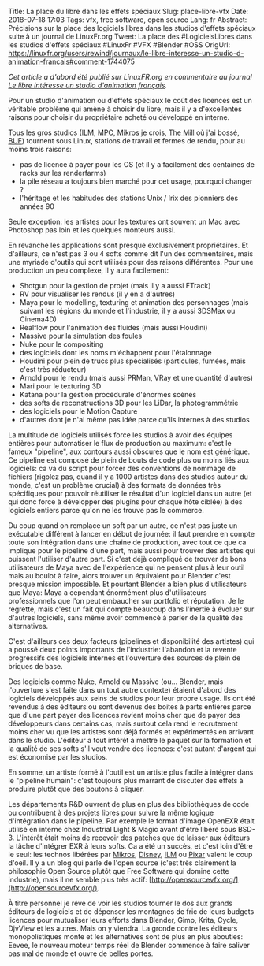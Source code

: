 Title: La place du libre dans les effets spéciaux
Slug: place-libre-vfx
Date: 2018-07-18 17:03
Tags: vfx, free software, open source
Lang: fr
Abstract: Précisions sur la place des logiciels libres dans les studios d'effets spéciaux suite à un journal de LinuxFr.org
Tweet: La place des #LogicielsLibres dans les studios d'effets spéciaux #LinuxFr #VFX #Blender #OSS
OrigUrl: https://linuxfr.org/users/rewind/journaux/le-libre-interesse-un-studio-d-animation-francais#comment-1744075

*Cet article a d'abord été publié sur LinuxFR.org en commentaire au journal [Le libre intéresse un studio d'animation français](https://linuxfr.org/users/rewind/journaux/le-libre-interesse-un-studio-d-animation-francais#comment-1744075).*

Pour un studio d'animation ou d'effets spéciaux le coût des licences est un véritable problème qui amène à choisir du libre, mais il y a d'excellentes raisons pour choisir du propriétaire acheté ou développé en interne.

Tous les gros studios ([ILM](https://www.ilm.com/), [MPC](https://moving-picture.com/), [Mikros](http://www.mikrosimage.com/) je crois, [The Mill](http://www.themill.com/) où j'ai bossé, [BUF](https://buf.com/)) tournent sous Linux, stations de travail et fermes de rendu, pour au moins trois raisons:

- pas de licence à payer pour les OS (et il y a facilement des centaines de racks sur les renderfarms)
- la pile réseau a toujours bien marché pour cet usage, pourquoi changer ?
- l'héritage et les habitudes des stations Unix / Irix des pionniers des années 90

Seule exception: les artistes pour les textures ont souvent un Mac avec Photoshop pas loin et les quelques monteurs aussi.

En revanche les applications sont presque exclusivement propriétaires. Et d'ailleurs, ce n'est pas 3 ou 4 softs comme dit l'un des commentaires, mais une myriade d'outils qui sont utilisés pour des raisons différentes. Pour une production un peu complexe, il y aura facilement:

- Shotgun pour la gestion de projet (mais il y a aussi FTrack)
- RV pour visualiser les rendus (il y en a d'autres)
- Maya pour le modelling, texturing et animation des personnages (mais suivant les régions du monde et l'industrie, il y a aussi 3DSMax ou Cinema4D)
- Realflow pour l'animation des fluides (mais aussi Houdini)
- Massive pour la simulation des foules
- Nuke pour le compositing
- des logiciels dont les noms m'échappent pour l'étalonnage
- Houdini pour plein de trucs plus spécialisés (particules, fumées, mais c'est très réducteur)
- Arnold pour le rendu (mais aussi PRMan, VRay et une quantité d'autres)
- Mari pour le texturing 3D
- Katana pour la gestion procédurale d'énormes scènes
- des softs de reconstructions 3D pour les LiDar, la photogrammétrie
- des logiciels pour le Motion Capture
- d'autres dont je n'ai même pas idée parce qu'ils internes à des studios

La multitude de logiciels utilisés force les studios à avoir des équipes entières pour automatiser le flux de production au maximum: c'est le fameux "pipeline", aux contours aussi obscures que le nom est générique. Ce pipeline est composé de plein de bouts de code plus ou moins liés aux logiciels: ca va du script pour forcer des conventions de nommage de fichiers (rigolez pas, quand il y a 1000 artistes dans des studios autour du monde, c'est un problème crucial) à des formats de données très spécifiques pour pouvoir réutiliser le résultat d'un logiciel dans un autre (et qui donc force à développer des plugins pour chaque hôte ciblée) à des logiciels entiers parce qu'on ne les trouve pas le commerce.

Du coup quand on remplace un soft par un autre, ce n'est pas juste un exécutable différent à lancer en début de journée: il faut prendre en compte toute son intégration dans une chaine de production, avec tout ce que ca implique pour le pipeline d'une part, mais aussi pour trouver des artistes qui puissent l'utiliser d'autre part. Si c'est déjà compliqué de trouver de bons utilisateurs de Maya avec de l'expérience qui ne pensent plus à leur outil mais au boulot à faire, alors trouver un équivalent pour Blender c'est presque mission impossible. Et pourtant Blender a bien plus d'utilisateurs que Maya: Maya a cependant énormément plus d'utilisateurs professionnels que l'on peut embaucher sur portfolio et réputation. Je le regrette, mais c'est un fait qui compte beaucoup dans l'inertie à évoluer sur d'autres logiciels, sans même avoir commencé à parler de la qualité des alternatives.

C'est d'ailleurs ces deux facteurs (pipelines et disponibilité des artistes) qui a poussé deux points importants de l'industrie: l'abandon et la revente progressifs des logiciels internes et l'ouverture des sources de plein de briques de base.

Des logiciels comme Nuke, Arnold ou Massive (ou… Blender, mais l'ouverture s'est faite dans un tout autre contexte) étaient d'abord des logiciels développés aux seins de studios pour leur propre usage. Ils ont été revendus à des éditeurs ou sont devenus des boites à parts entières parce que d'une part payer des licences revient moins cher que de payer des développeurs dans certains cas, mais surtout cela rend le recrutement moins cher vu que les artistes sont déjà formés et expérimentés en arrivant dans le studio. L'éditeur a tout intérêt à mettre le paquet sur la formation et la qualité de ses softs s'il veut vendre des licences: c'est autant d'argent qui est économisé par les studios.

En somme, un artiste formé à l'outil est un artiste plus facile à intégrer dans le "pipeline humain": c'est toujours plus marrant de discuter des effets à produire plutôt que des boutons à cliquer.

Les départements R&D ouvrent de plus en plus des bibliothèques de code ou contribuent à des projets libres pour suivre la même logique d'intégration dans le pipeline. Par exemple le format d'image OpenEXR était utilisé en interne chez Industrial Light & Magic avant d'être libéré sous BSD-3. L'intérêt était moins de recevoir des patches que de laisser aux éditeurs la tâche d'intégrer EXR à leurs softs. Ca a été un succès, et c'est loin d'être le seul: les technos libérées par [Mikros](http://opensource.mikrosimage.eu/), [Disney](https://disney.github.io/), [ILM](https://www.ilm.com/hatsrabbits/materialx-released/) ou [Pixar](http://graphics.pixar.com/) valent le coup d'oeil. Il y a un blog qui parle de l'open source (c'est très clairement la philosophie Open Source plutôt que Free Software qui domine cette industrie), mais il ne semble plus très actif: [http://opensourcevfx.org/](http://opensourcevfx.org/).

À titre personnel je rêve de voir les studios tourner le dos aux grands éditeurs de logiciels et de dépenser les montagnes de fric de leurs budgets licences pour mutualiser leurs efforts dans Blender, Gimp, Krita, Cycle, DjvView et les autres. Mais on y viendra. La gronde contre les éditeurs monopolistiques monte et les alternatives sont de plus en plus abouties: Eevee, le nouveau moteur temps réel de Blender commence à faire saliver pas mal de monde et ouvre de belles portes.
